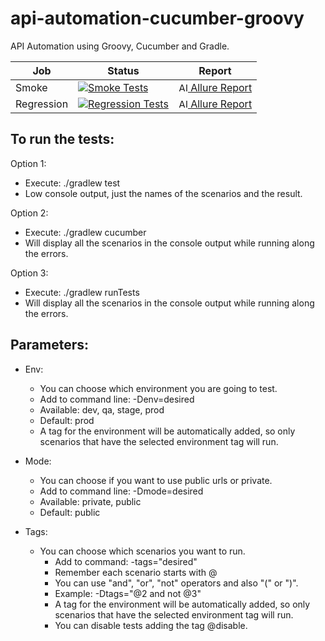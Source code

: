 # api-automation-cucumber-groovy

API Automation using Groovy, Cucumber and Gradle.

| Job        | Status                                                                                                                                                                                                                                      | Report                                                                                                                                                                                         |
|------------|---------------------------------------------------------------------------------------------------------------------------------------------------------------------------------------------------------------------------------------------|------------------------------------------------------------------------------------------------------------------------------------------------------------------------------------------------|
| Smoke      | [![Smoke Tests](https://github.com/fifernandez/api-automation-cucumber-groovy/actions/workflows/smoke-tests.yml/badge.svg)](https://github.com/fifernandez/api-automation-cucumber-groovy/actions/workflows/smoke-tests.yml)                | [<img src="https://avatars.githubusercontent.com/u/5879127?s=200&v=4" width="15" alt="Allure Report"/> Allure Report](https://fifernandez.github.io/api-automation-cucumber-groovy/smoke)      |
| Regression | [![Regression Tests](https://github.com/fifernandez/api-automation-cucumber-groovy/actions/workflows/regression-tests.yml/badge.svg)](https://github.com/fifernandez/api-automation-cucumber-groovy/actions/workflows/regression-tests.yml) | [<img src="https://avatars.githubusercontent.com/u/5879127?s=200&v=4" width="15" alt="Allure Report"/> Allure Report](https://fifernandez.github.io/api-automation-cucumber-groovy/regression) |

To run the tests:
-
Option 1:
- Execute:  ./gradlew test
- Low console output, just the names of the scenarios and the result.

Option 2:
- Execute: ./gradlew cucumber
- Will display all the scenarios in the console output while running along the errors.

Option 3:
- Execute: ./gradlew runTests
- Will display all the scenarios in the console output while running along the errors.

Parameters:
- 
- Env:
    - You can choose which environment you are going to test.
    - Add to command line: -Denv=desired
    - Available: dev, qa, stage, prod
    - Default: prod
    - A tag for the environment will be automatically added, so only scenarios that have the selected environment tag will run.


- Mode:
    - You can choose if you want to use public urls or private.
    - Add to command line: -Dmode=desired
    - Available: private, public
    - Default: public


- Tags:
    - You can choose which scenarios you want to run.
        - Add to command: -tags="desired"
        - Remember each scenario starts with @
        - You can use "and", "or", "not" operators and also "(" or ")".
        - Example: -Dtags="@2 and not @3"
        - A tag for the environment will be automatically added, so only scenarios that have the selected environment tag will run.
        - You can disable tests adding the tag @disable.

